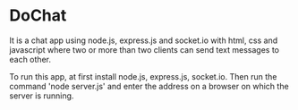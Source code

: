 # DoChat

It is a chat app using node.js, express.js and socket.io with html, css and javascript where two or more than two clients can send text messages to each other.

To run this app, at first install node.js, express.js, socket.io. Then run the command 'node server.js' and enter the address on a browser on which the server is running.
